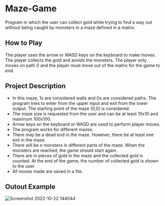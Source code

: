 # Maze-Game
Program in which the user can collect gold while trying to find a way out without being caught by monsters in a maze defined in a matrix.


## How to Play
The player uses the arrow or WASD keys on the keyboard to make moves. The player collects the gold and avoids the monsters. The player only moves on path 0 and the player must move out of the matrix for the game to end.


## Project Description
- In this maze, 1s are considered walls and 0s are considered paths. The program tries to enter from the upper input and exit from the lower output. The starting point of the maze (0,0) is considered.
- The maze size is requested from the user and can be at least 10x10 and maximum 100x100.
- Arrow keys on the keyboard or WASD are used to perform player moves.
- The program works for different mazes.
- There may be a dead end in the maze. However, there be at least one exit in the maze.
- There will be n monsters in different parts of the maze. When the monsters are reached, the game should start again.
- There are m pieces of gold in the maze and the collected gold is counted. At the end of the game, the number of collected gold is shown to the user.
- All moves made are saved in a file.


## Outout Example
![Screenshot 2022-10-22 144044](https://user-images.githubusercontent.com/102357822/197337037-2403597c-9055-47a5-87f1-3f3f352543c5.png)
